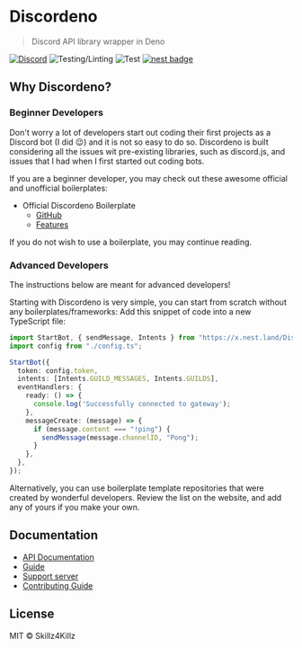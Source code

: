 # Discordeno

> Discord API library wrapper in Deno

[![Discord](https://img.shields.io/discord/223909216866402304?color=7289da&logo=discord&logoColor=dark)](https://discord.gg/J4NqJ72)
![Testing/Linting](https://github.com/Skillz4Killz/Discordeno/workflows/Testing/Linting/badge.svg)
![Test](https://github.com/Skillz4Killz/Discordeno/workflows/Test/badge.svg)
[![nest badge](https://nest.land/badge.svg)](https://nest.land/package/Discordeno)

## Why Discordeno?

### Beginner Developers

Don't worry a lot of developers start out coding their first projects as a Discord bot (I did 😉) and it is not so easy to do so. Discordeno is built considering all the issues wit pre-existing libraries, such as discord.js, and issues that I had when I first started out coding bots. 

If you are a beginner developer, you may check out these awesome official and unofficial boilerplates:

- Official Discordeno Boilerplate
  - [GitHub](https://github.com/Skillz4Killz/Discordeno-bot-template)
  - [Features](https://github.com/Skillz4Killz/Discordeno-bot-template#features)
  
If you do not wish to use a boilerplate, you may continue reading.

### Advanced Developers

The instructions below are meant for advanced developers!

Starting with Discordeno is very simple, you can start from scratch without any boilerplates/frameworks: Add this snippet of code into a new TypeScript file:

```typescript
import StartBot, { sendMessage, Intents } from "https://x.nest.land/Discordeno@9.0.1/mod.ts";
import config from "./config.ts";

StartBot({
  token: config.token,
  intents: [Intents.GUILD_MESSAGES, Intents.GUILDS],
  eventHandlers: {
    ready: () => {
      console.log('Successfully connected to gateway');
    },
    messageCreate: (message) => {
      if (message.content === "!ping") {
        sendMessage(message.channelID, "Pong");
      }
    },
  },
});
```

Alternatively, you can use boilerplate template repositories that were created by wonderful developers. Review the list on the website, and add any of yours if you make your own.

## Documentation

- [API Documentation](https://doc.deno.land/https/deno.land/x/discordeno/mod.ts)
- [Guide](https://discordeno.netlify.com)
- [Support server](https://discord.gg/J4NqJ72)
- [Contributing Guide](https://github.com/Skillz4Killz/Discordeno/blob/master/.github/CONTRIBUTING.md)

## License

MIT © Skillz4Killz 
